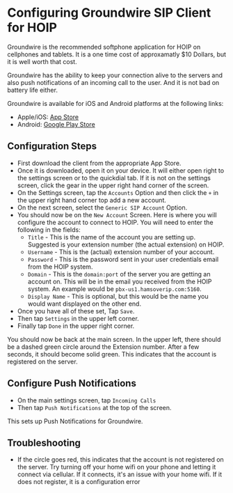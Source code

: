# Configuring Groundwire SIP Client for HOIP

Groundwire is the recommended softphone application for HOIP on cellphones and tablets. It is a one time cost of approxamatly $10 Dollars, but it is well worth that cost.

Groundwire has the ability to keep your connection alive to the servers and also push notifications of an incoming call to the user. And it is not bad on battery life either.

Groundwire is available for iOS and Android platforms at the following links:

* Apple/iOS: [App Store](https://itunes.apple.com/us/app/acrobits-groundwire/id378503081?mt=8)
* Android: [Google Play Store](https://play.google.com/store/apps/details?id=cz.acrobits.softphone.aliengroundwire&hl=en_US&gl=US)

## Configuration Steps

* First download the client from the appropriate App Store.
* Once it is downloaded, open it on your device. It will either open right to the settings screen or to the quickdial tab. If it is not on the settings screen, click the gear in the upper right hand corner of the screen.
* On the Settings screen, tap the ```Accounts``` Option and then click the ```+``` in the upper right hand corner top add a new account.
* On the next screen, select the ```Generic SIP Account``` Option.
* You should now be on the ```New Account``` Screen. Here is where you will configure the account to connect to HOIP. You will need to enter the following in the fields:
  * ```Title``` - This is the name of the account you are setting up. Suggested is your extension number (the actual extension) on HOIP.
  * ```Username``` - This is the (actual) extension number of your account.
  * ```Password``` - This is the password sent in your user credentials email from the HOIP system.
  * ```Domain``` - This is the ```domain:port``` of the server you are getting an account on. This will be in the email you received from the HOIP system. An example would be ```pbx-us1.hamsoverip.com:5160```.
  * ```Display Name``` - This is optional, but this would be the name you would want displayed on the other end.
* Once you have all of these set, Tap ```Save```.
* Then tap ```Settings``` in the upper left corner.
* Finally tap ```Done``` in the upper right corner.

You should now be back at the main screen. In the upper left, there should be a dashed green circle around the Extension number. After a few seconds, it should become solid green. This indicates that the account is registered on the server.

## Configure Push Notifications

* On the main settings screen, tap ```Incoming Calls```
* Then tap ```Push Notifications``` at the top of the screen.

This sets up Push Notifications for Groundwire.

## Troubleshooting

* If the circle goes red, this indicates that the account is not registered on the server. Try turning off your home wifi on your phone and letting it connect via cellular. If it connects, it's an issue with your home wifi. If it does not register, it is a configuration error 



